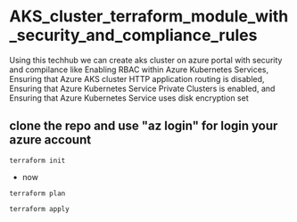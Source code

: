 # AKS_cluster_terraform_module_with_security_and_compliance_rules
Using this techhub we can create aks cluster on azure portal  with security and compilance like Enabling RBAC within Azure Kubernetes Services, Ensuring that Azure AKS cluster HTTP application routing is disabled, Ensuring that Azure Kubernetes Service Private Clusters is enabled, and Ensuring that Azure Kubernetes Service uses disk encryption set
## clone the repo and use "az login" for login your azure account

```
terraform init

```

* now

```
terraform plan

terraform apply
```
